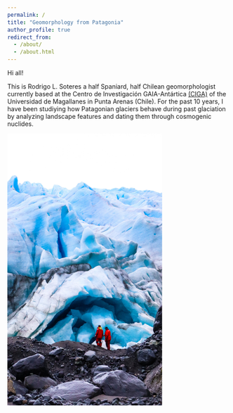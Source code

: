 ```yaml
---
permalink: /
title: "Geomorphology from Patagonia"
author_profile: true
redirect_from: 
  - /about/
  - /about.html
---
```


Hi all!

This is Rodrigo L. Soteres a half Spaniard, half Chilean geomorphologist currently based at the Centro de Investigación GAIA-Antártica [(CIGA)](http://www.umag.cl/gaiaantartica/) of the Universidad de Magallanes in Punta Arenas (Chile). For the past 10 years, I have been studiying how Patagonian glaciers behave during past glaciation by analyzing landscape features and dating them through cosmogenic nuclides.

<img src="images\Fouque_front.jpg" alt="Ventisquero Fouqué, Isla Hoste" style="width:70%; height:auto;">

